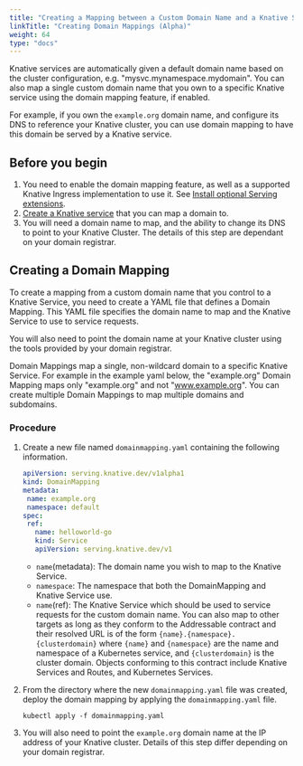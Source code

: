 ```yaml
---
title: "Creating a Mapping between a Custom Domain Name and a Knative Service (Alpha)"
linkTitle: "Creating Domain Mappings (Alpha)"
weight: 64
type: "docs"
---
```


Knative services are automatically given a default domain name based on the
cluster configuration, e.g. "mysvc.mynamespace.mydomain". You can also map a
single custom domain name that you own to a specific Knative service using the
domain mapping feature, if enabled.

For example, if you own the `example.org` domain name, and configure its DNS
to reference your Knative cluster, you can use domain mapping to
have this domain be served by a Knative service.

## Before you begin

1. You need to enable the domain mapping feature, as well as a supported Knative
   Ingress implementation to use it. See [Install optional Serving extensions](../install/install-extensions.md#install-optional-serving-extensions).
1. [Create a Knative service](../serving/services/creating-services) that you can map a domain to.
1. You will need a domain name to map, and the ability to change its DNS to
   point to your Knative Cluster. The details of this step are dependant on
   your domain registrar.

## Creating a Domain Mapping

To create a mapping from a custom domain name that you control to a Knative
Service, you need to create a YAML file that defines a Domain Mapping. This
YAML file specifies the domain name to map and the Knative Service to use to
service requests.

You will also need to point the domain name at your Knative cluster using the
tools provided by your domain registrar.

Domain Mappings map a single, non-wildcard domain to a specific Knative
Service. For example in the example yaml below, the "example.org" Domain
Mapping maps only "example.org" and not "www.example.org". You can create
multiple Domain Mappings to map multiple domains and subdomains.

### Procedure

1. Create a new file named `domainmapping.yaml` containing the following information.

    ```yaml
    apiVersion: serving.knative.dev/v1alpha1
    kind: DomainMapping
    metadata:
     name: example.org
     namespace: default
    spec:
     ref:
       name: helloworld-go
       kind: Service
       apiVersion: serving.knative.dev/v1
    ```
    * `name`(metadata): The domain name you wish to map to the Knative Service.
    * `namespace`: The namespace that both the DomainMapping and Knative Service use.
    * `name`(ref): The Knative Service which should be used to service requests
        for the custom domain name. You can also map to other targets as long as
        they conform to the Addressable contract and their resolved URL is of the
        form `{name}.{namespace}.{clusterdomain}` where `{name}` and `{namespace}`
        are the name and namespace of a Kubernetes service, and `{clusterdomain}`
        is the cluster domain. Objects conforming to this contract include Knative
        Services and Routes, and Kubernetes Services.

1. From the directory where the new `domainmapping.yaml` file was created,
   deploy the domain mapping by applying the `domainmapping.yaml` file.

    ```
    kubectl apply -f domainmapping.yaml
    ```

1. You will also need to point the `example.org` domain name at the IP
   address of your Knative cluster. Details of this step differ depending on
   your domain registrar.
